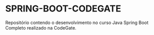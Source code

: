 # SPRING-BOOT-CODEGATE
Repositório contendo o desenvolvimento no curso Java Spring Boot Completo realizado na CodeGate.

